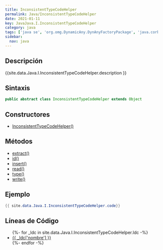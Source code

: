 ```yaml
---
title: InconsistentTypeCodeHelper
permalink: Java/InconsistentTypeCodeHelper
date: 2021-01-11
key: JavaJava.I.InconsistentTypeCodeHelper
category: java
tags: ['java se', 'org.omg.DynamicAny.DynAnyFactoryPackage', 'java.corba', 'clase java', 'Java 1.0']
sidebar: 
  nav: java
---
```


## Descripción
{{site.data.Java.I.InconsistentTypeCodeHelper.description }}

## Sintaxis
~~~java
public abstract class InconsistentTypeCodeHelper extends Object
~~~

## Constructores
* [InconsistentTypeCodeHelper()](/Java/InconsistentTypeCodeHelper/InconsistentTypeCodeHelper/)

## Métodos
* [extract()](/Java/InconsistentTypeCodeHelper/extract)
* [id()](/Java/InconsistentTypeCodeHelper/id)
* [insert()](/Java/InconsistentTypeCodeHelper/insert)
* [read()](/Java/InconsistentTypeCodeHelper/read)
* [type()](/Java/InconsistentTypeCodeHelper/type)
* [write()](/Java/InconsistentTypeCodeHelper/write)

## Ejemplo
~~~java
{{ site.data.Java.I.InconsistentTypeCodeHelper.code}}
~~~

## Líneas de Código
<ul>
{%- for _ldc in site.data.Java.I.InconsistentTypeCodeHelper.ldc -%}
   <li>
       <a href="{{_ldc['url'] }}">{{ _ldc['nombre'] }}</a>
   </li>
{%- endfor -%}
</ul>
